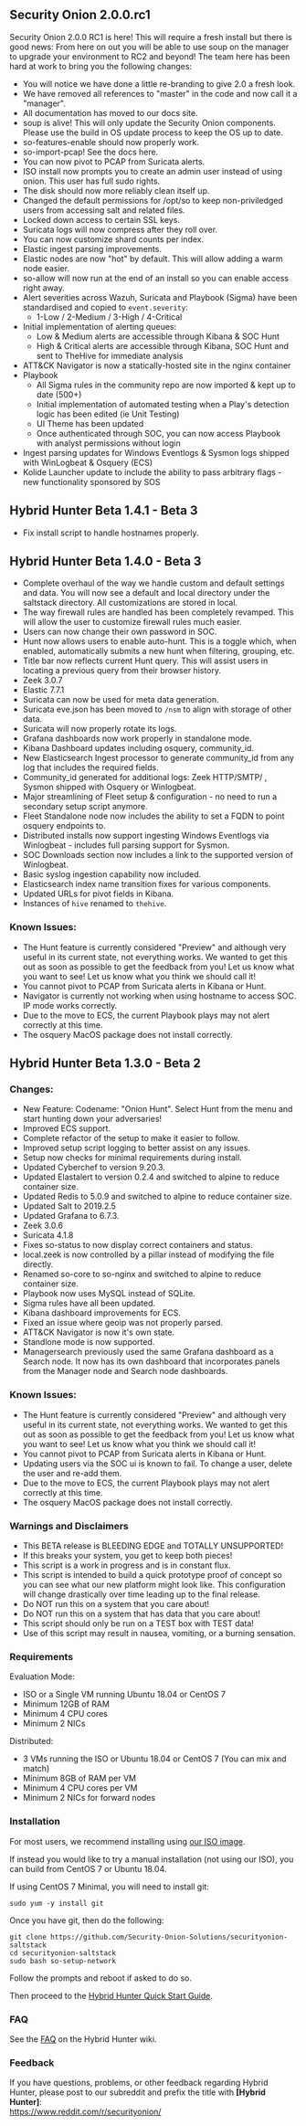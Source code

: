 ## Security Onion 2.0.0.rc1

Security Onion 2.0.0 RC1 is here! This will require a fresh install but there is good news: From here on out you will be able to use soup on the manager to upgrade your environment to RC2 and beyond! The team here has been hard at work to bring you the following changes:

- You will notice we have done a little re-branding to give 2.0 a fresh look.
- We have removed all references to "master" in the code and now call it a "manager".
- All documentation has moved to our docs site.
- soup is alive! This will only update the Security Onion components. Please use the build in OS update process to keep the OS up to date.
- so-features-enable should now properly work. 
- so-import-pcap! See the docs here.
- You can now pivot to PCAP from Suricata alerts.
- ISO install now prompts you to create an admin user instead of using onion. This user has full sudo rights.
- The disk should now more reliably clean itself up.
- Changed the default permissions for /opt/so to keep non-priviledged users from accessing salt and related files.
- Locked down access to certain SSL keys.
- Suricata logs will now compress after they roll over.
- You can now customize shard counts per index.
- Elastic ingest parsing improvements.
- Elastic nodes are now "hot" by default. This will allow adding a warm node easier.
- so-allow will now run at the end of an install so you can enable access right away.
- Alert severities across Wazuh, Suricata and Playbook (Sigma) have been standardised and copied to `event.severity`:
  - 1-Low / 2-Medium / 3-High / 4-Critical
- Initial implementation of alerting queues:
  - Low & Medium alerts are accessible through Kibana & SOC Hunt
  - High & Critical alerts are accessible through Kibana, SOC Hunt and sent to TheHive for immediate analysis
- ATT&CK Navigator is now a statically-hosted site in the nginx container
- Playbook
  - All Sigma rules in the community repo are now imported & kept up to date (500+)
  - Initial implementation of automated testing when a Play's detection logic has been edited (ie Unit Testing)
  - UI Theme has been updated
  - Once authenticated through SOC, you can now access Playbook with analyst permissions without login
- Ingest parsing updates for Windows Eventlogs & Sysmon logs shipped with WinLogbeat & Osquery (ECS)
- Kolide Launcher update to include the ability to pass arbitrary flags - new functionality sponsored by SOS


## Hybrid Hunter Beta 1.4.1 - Beta 3

- Fix install script to handle hostnames properly.


## Hybrid Hunter Beta 1.4.0 - Beta 3

- Complete overhaul of the way we handle custom and default settings and data. You will now see a default and local directory under the saltstack directory. All customizations are stored in local.
- The way firewall rules are handled has been completely revamped. This will allow the user to customize firewall rules much easier. 
- Users can now change their own password in SOC.
- Hunt now allows users to enable auto-hunt. This is a toggle which, when enabled, automatically submits a new hunt when filtering, grouping, etc.
- Title bar now reflects current Hunt query. This will assist users in locating a previous query from their browser history.
- Zeek 3.0.7
- Elastic 7.7.1
- Suricata can now be used for meta data generation.
- Suricata eve.json has been moved to `/nsm` to align with storage of other data.
- Suricata will now properly rotate its logs.
- Grafana dashboards now work properly in standalone mode.
- Kibana Dashboard updates including osquery, community_id.  
- New Elasticsearch Ingest processor to generate community_id from any log that includes the required fields.  
- Community_id generated for additional logs: Zeek HTTP/SMTP/ , Sysmon shipped with Osquery or Winlogbeat.  
- Major streamlining of Fleet setup & configuration - no need to run a secondary setup script anymore. 
- Fleet Standalone node now includes the ability to set a FQDN to point osquery endpoints to. 
- Distributed installs now support ingesting Windows Eventlogs via Winlogbeat - includes full parsing support for Sysmon.
- SOC Downloads section now includes a link to the supported version of Winlogbeat.     
- Basic syslog ingestion capability now included.
- Elasticsearch index name transition fixes for various components.
- Updated URLs for pivot fields in Kibana.
- Instances of `hive` renamed to `thehive`. 
 
### Known Issues:

- The Hunt feature is currently considered "Preview" and although very useful in its current state, not everything works. We wanted to get this out as soon as possible to get the feedback from you! Let us know what you want to see! Let us know what you think we should call it!
- You cannot pivot to PCAP from Suricata alerts in Kibana or Hunt.
- Navigator is currently not working when using hostname to access SOC. IP mode works correctly.
- Due to the move to ECS, the current Playbook plays may not alert correctly at this time.
- The osquery MacOS package does not install correctly.


## Hybrid Hunter Beta 1.3.0 - Beta 2

### Changes:

- New Feature: Codename: "Onion Hunt". Select Hunt from the menu and start hunting down your adversaries! 
- Improved ECS support.
- Complete refactor of the setup to make it easier to follow.
- Improved setup script logging to better assist on any issues.
- Setup now checks for minimal requirements during install.
- Updated Cyberchef to version 9.20.3.
- Updated Elastalert to version 0.2.4 and switched to alpine to reduce container size.
- Updated Redis to 5.0.9 and switched to alpine to reduce container size.
- Updated Salt to 2019.2.5
- Updated Grafana to 6.7.3.
- Zeek 3.0.6
- Suricata 4.1.8
- Fixes so-status to now display correct containers and status.
- local.zeek is now controlled by a pillar instead of modifying the file directly.
- Renamed so-core to so-nginx and switched to alpine to reduce container size.
- Playbook now uses MySQL instead of SQLite.
- Sigma rules have all been updated.
- Kibana dashboard improvements for ECS.
- Fixed an issue where geoip was not properly parsed.
- ATT&CK Navigator is now it's own state.
- Standlone mode is now supported.
- Managersearch previously used the same Grafana dashboard as a Search node. It now has its own dashboard that incorporates panels from the Manager node and Search node dashboards.
 
### Known Issues:

- The Hunt feature is currently considered "Preview" and although very useful in its current state, not everything works. We wanted to get this out as soon as possible to get the feedback from you! Let us know what you want to see! Let us know what you think we should call it!
- You cannot pivot to PCAP from Suricata alerts in Kibana or Hunt.
- Updating users via the SOC ui is known to fail. To change a user, delete the user and re-add them. 
- Due to the move to ECS, the current Playbook plays may not alert correctly at this time.
- The osquery MacOS package does not install correctly.

### Warnings and Disclaimers

- This BETA release is BLEEDING EDGE and TOTALLY UNSUPPORTED!  
- If this breaks your system, you get to keep both pieces!  
- This script is a work in progress and is in constant flux.  
- This script is intended to build a quick prototype proof of concept so you can see what our new platform might look like.  This configuration will change drastically over time leading up to the final release.  
- Do NOT run this on a system that you care about!  
- Do NOT run this on a system that has data that you care about!  
- This script should only be run on a TEST box with TEST data!  
- Use of this script may result in nausea, vomiting, or a burning sensation.  

### Requirements

Evaluation Mode:

- ISO or a Single VM running Ubuntu 18.04 or CentOS 7
- Minimum 12GB of RAM
- Minimum 4 CPU cores
- Minimum 2 NICs

Distributed:

- 3 VMs running the ISO or Ubuntu 18.04 or CentOS 7 (You can mix and match)
- Minimum 8GB of RAM per VM
- Minimum 4 CPU cores per VM
- Minimum 2 NICs for forward nodes

### Installation

For most users, we recommend installing using [our ISO image](https://github.com/Security-Onion-Solutions/securityonion-saltstack/wiki/ISO).

If instead you would like to try a manual installation (not using our ISO), you can build from CentOS 7 or Ubuntu 18.04.

If using CentOS 7 Minimal, you will need to install git:

```sudo yum -y install git```

Once you have git, then do the following:

```
git clone https://github.com/Security-Onion-Solutions/securityonion-saltstack
cd securityonion-saltstack
sudo bash so-setup-network
```

Follow the prompts and reboot if asked to do so.

Then proceed to the [Hybrid Hunter Quick Start Guide](https://github.com/Security-Onion-Solutions/securityonion-saltstack/wiki/Hybrid-Hunter-Quick-Start-Guide).

### FAQ
See the [FAQ](https://github.com/Security-Onion-Solutions/securityonion-saltstack/wiki/FAQ) on the Hybrid Hunter wiki.

### Feedback
If you have questions, problems, or other feedback regarding Hybrid Hunter, please post to our subreddit and prefix the title with **[Hybrid Hunter]**:<br>
https://www.reddit.com/r/securityonion/
